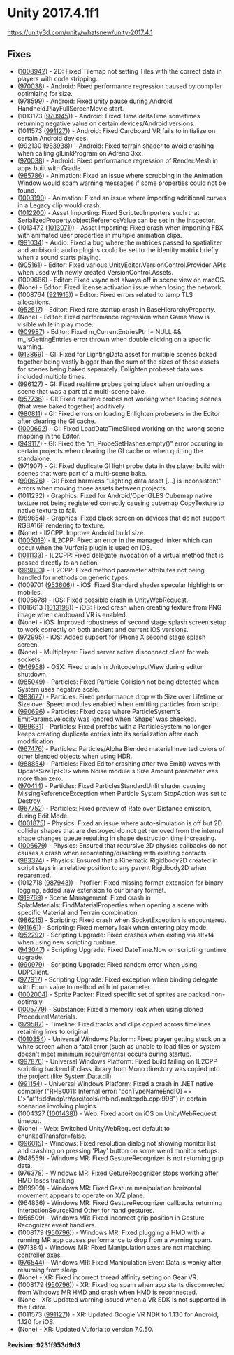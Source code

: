 # Unity 2017.4.1f1
https://unity3d.com/unity/whatsnew/unity-2017.4.1

## Fixes

<ul>
<li>(<a href="https://issuetracker.unity3d.com/product/unity/issues/guid/1008942/">1008942</a>) - 2D: Fixed Tilemap not setting Tiles with the correct data in players with code stripping.</li>
<li>(<a href="https://issuetracker.unity3d.com/product/unity/issues/guid/970038/">970038</a>) - Android: Fixed performance regression caused by compiler optimizing for size.</li>
<li>(<a href="https://issuetracker.unity3d.com/product/unity/issues/guid/978599/">978599</a>) - Android: Fixed unity pause during Android Handheld.PlayFullScreenMovie start.</li>
<li>(1013173 (<a href="https://issuetracker.unity3d.com/product/unity/issues/guid/970945">970945</a>)) - Android: Fixed Time.deltaTime sometimes returning negative value on certain devices/Android versions.</li>
<li>(1011573 (<a href="https://issuetracker.unity3d.com/product/unity/issues/guid/991127">991127</a>)) - Android: Fixed Cardboard VR fails to initialize on certain Android devices.</li>
<li>(992130 (<a href="https://issuetracker.unity3d.com/product/unity/issues/guid/983938">983938</a>)) - Android: Fixed terrain shader to avoid crashing when calling glLinkProgram on Adreno 3xx.</li>
<li>(<a href="https://issuetracker.unity3d.com/product/unity/issues/guid/970038/">970038</a>) - Android: Fixed performance regression of Render.Mesh in apps built with Gradle.</li>
<li>(<a href="https://issuetracker.unity3d.com/product/unity/issues/guid/985786/">985786</a>) - Animation: Fixed an issue where scrubbing in the Animation Window would spam warning messages if some properties could not be found.</li>
<li>(<a href="https://issuetracker.unity3d.com/product/unity/issues/guid/1003190/">1003190</a>) - Animation: Fixed an issue where importing additional curves in a Legacy clip would crash.</li>
<li>(<a href="https://issuetracker.unity3d.com/product/unity/issues/guid/1012200/">1012200</a>) - Asset Importing: Fixed ScriptedImporters such that SerializedProperty.objectReferenceValue can be set in the inspector.</li>
<li>(1013472 (<a href="https://issuetracker.unity3d.com/product/unity/issues/guid/1013071">1013071</a>)) - Asset Importing: Fixed crash when importing FBX with animated user properties in multiple animation clips.</li>
<li>(<a href="https://issuetracker.unity3d.com/product/unity/issues/guid/991034/">991034</a>) - Audio: Fixed a bug where the matrices passed to spatializer and ambisonic audio plugins could be set to the identity matrix briefly when a sound starts playing.</li>
<li>(<a href="https://issuetracker.unity3d.com/product/unity/issues/guid/905161/">905161</a>) - Editor: Fixed various UnityEditor.VersionControl.Provider APIs when used with newly created VersionControl.Assets.</li>
<li>(1009686) - Editor: Fixed vsync not always off in scene view on macOS.</li>
<li>(None) - Editor: Fixed license activation issue when losing the network.</li>
<li>(1008764 (<a href="https://issuetracker.unity3d.com/product/unity/issues/guid/921915">921915</a>)) - Editor: Fixed errors related to temp TLS allocations.</li>
<li>(<a href="https://issuetracker.unity3d.com/product/unity/issues/guid/952517/">952517</a>) - Editor: Fixed rare startup crash in BaseHierarchyProperty.</li>
<li>(None) - Editor: Fixed performance regression when Game View is visible while in play mode.</li>
<li>(<a href="https://issuetracker.unity3d.com/product/unity/issues/guid/909987/">909987</a>) - Editor: Fixed m_CurrentEntriesPtr != NULL &amp;&amp; m_IsGettingEntries error thrown when double clicking on a specific warning.</li>
<li>(<a href="https://issuetracker.unity3d.com/product/unity/issues/guid/913869/">913869</a>) - GI: Fixed for LightingData.asset for multiple scenes baked together being vastly bigger than the sum of the sizes of those assets for scenes being baked separately. Enlighten probeset data was included multiple times.</li>
<li>(<a href="https://issuetracker.unity3d.com/product/unity/issues/guid/996127/">996127</a>) - GI: Fixed realtime probes going black when unloading a scene that was a part of a multi-scene bake.</li>
<li>(<a href="https://issuetracker.unity3d.com/product/unity/issues/guid/957736/">957736</a>) - GI: Fixed realtime probes not working when loading scenes (that were baked together) additively.</li>
<li>(<a href="https://issuetracker.unity3d.com/product/unity/issues/guid/980811/">980811</a>) - GI: Fixed errors on loading Enlighten probesets in the Editor after clearing the GI cache.</li>
<li>(<a href="https://issuetracker.unity3d.com/product/unity/issues/guid/1000692/">1000692</a>) - GI: Fixed LoadDataTimeSliced working on the wrong scene mapping in the Editor.</li>
<li>(<a href="https://issuetracker.unity3d.com/product/unity/issues/guid/949117/">949117</a>) - GI: Fixed the "m_ProbeSetHashes.empty()" error occuring in certain projects when clearing the GI cache or when quitting the standalone.</li>
<li>(971907) - GI: Fixed duplicate GI light probe data in the player build with scenes that were part of a multi-scene bake.</li>
<li>(<a href="https://issuetracker.unity3d.com/product/unity/issues/guid/990626/">990626</a>) - GI: Fixed harmless "Lighting data asset [...] is inconsistent" errors when moving those assets between projects.</li>
<li>(1011232) - Graphics: Fixed for Android/OpenGLES Cubemap native texture not being registered correctly causing cubemap CopyTexture to native texture to fail.</li>
<li>(<a href="https://issuetracker.unity3d.com/product/unity/issues/guid/989654/">989654</a>) - Graphics: Fixed black screen on devices that do not support RGBA16F rendering to texture.</li>
<li>(None) - Il2CPP: Improve Android build size.</li>
<li>(<a href="https://issuetracker.unity3d.com/product/unity/issues/guid/1005019/">1005019</a>) - IL2CPP: Fixed an error in the managed linker which can occur when the Vurforia plugin is used on iOS.</li>
<li>(<a href="https://issuetracker.unity3d.com/product/unity/issues/guid/1011133/">1011133</a>) - IL2CPP: Fixed delegate invocation of a virtual method that is passed directly to an action.</li>
<li>(<a href="https://issuetracker.unity3d.com/product/unity/issues/guid/999803/">999803</a>) - IL2CPP: Fixed method parameter attributes not being handled for methods on generic types.</li>
<li>(1009701 (<a href="https://issuetracker.unity3d.com/product/unity/issues/guid/953606">953606</a>)) - iOS: Fixed Standard shader specular highlights on mobiles.</li>
<li>(1005678) - iOS: Fixed possible crash in UnityWebRequest.</li>
<li>(1016613 (<a href="https://issuetracker.unity3d.com/product/unity/issues/guid/1013198">1013198</a>)) - iOS: Fixed crash when creating texture from PNG image when cardboard VR is enabled.</li>
<li>(None) - iOS: Improved robustness of second stage splash screen setup to work correctly on both ancient and current iOS versions.</li>
<li>(<a href="https://issuetracker.unity3d.com/product/unity/issues/guid/972995/">972995</a>) - iOS: Added support for iPhone X second stage splash screen.</li>
<li>(None) - Multiplayer: Fixed server active disconnect client for web sockets.</li>
<li>(<a href="https://issuetracker.unity3d.com/product/unity/issues/guid/946958/">946958</a>) - OSX: Fixed crash in UnitcodeInputView during editor shutdown.</li>
<li>(<a href="https://issuetracker.unity3d.com/product/unity/issues/guid/985049/">985049</a>) - Particles: Fixed Particle Collision not being detected when System uses negative scale.</li>
<li>(<a href="https://issuetracker.unity3d.com/product/unity/issues/guid/983677/">983677</a>) - Particles: Fixed performance drop with Size over Lifetime or Size over Speed modules enabled when emitting particles from script.</li>
<li>(<a href="https://issuetracker.unity3d.com/product/unity/issues/guid/990696/">990696</a>) - Particles: Fixed case where ParticleSystem's EmitParams.velocity was ignored when 'Shape' was checked.</li>
<li>(<a href="https://issuetracker.unity3d.com/product/unity/issues/guid/989631/">989631</a>) - Particles: Fixed prefabs with a ParticleSystem no longer keeps creating duplicate entries into its serialization after each modification.</li>
<li>(<a href="https://issuetracker.unity3d.com/product/unity/issues/guid/967476/">967476</a>) - Particles: Particles/Alpha Blended material inverted colors of other blended objects when using HDR.</li>
<li>(<a href="https://issuetracker.unity3d.com/product/unity/issues/guid/988854/">988854</a>) - Particles: Fixed Editor crashing after two Emit() waves with UpdateSizeTpl&lt;0&gt; when Noise module's Size Amount parameter was more than zero.</li>
<li>(<a href="https://issuetracker.unity3d.com/product/unity/issues/guid/970414/">970414</a>) - Particles: Fixed ParticlesStandardUnlit shader causing MissingReferenceException when Particle System StopAction was set to Destroy.</li>
<li>(<a href="https://issuetracker.unity3d.com/product/unity/issues/guid/967752/">967752</a>) - Particles: Fixed preview of Rate over Distance emission, during Edit Mode.</li>
<li>(<a href="https://issuetracker.unity3d.com/product/unity/issues/guid/1001875/">1001875</a>) - Physics: Fixed an issue where auto-simulation is off but 2D collider shapes that are destroyed do not get removed from the internal shape changes queue resulting in shape destruction time increasing.</li>
<li>(<a href="https://issuetracker.unity3d.com/product/unity/issues/guid/1006679/">1006679</a>) - Physics: Ensured that recursive 2D physics callbacks do not causes a crash when reparenting/disabling with existing contacts.</li>
<li>(<a href="https://issuetracker.unity3d.com/product/unity/issues/guid/983374/">983374</a>) - Physics: Ensured that a Kinematic Rigidbody2D created in script stays in a relative position to any parent Rigidbody2D when reparented.</li>
<li>(1012718 (<a href="https://issuetracker.unity3d.com/product/unity/issues/guid/987943">987943</a>)) - Profiler: Fixed missing format extension for binary logging, added .raw extension to our binary format.</li>
<li>(<a href="https://issuetracker.unity3d.com/product/unity/issues/guid/919769/">919769</a>) - Scene Management: Fixed crash in SplatMaterials::FindMaterialProperties when opening a scene with specific Material and Terrain combination.</li>
<li>(<a href="https://issuetracker.unity3d.com/product/unity/issues/guid/986215/">986215</a>) - Scripting: Fixed crash when SocketException is encountered.</li>
<li>(<a href="https://issuetracker.unity3d.com/product/unity/issues/guid/911661/">911661</a>) - Scripting: Fixed memory leak when entering play mode.</li>
<li>(<a href="https://issuetracker.unity3d.com/product/unity/issues/guid/952292/">952292</a>) - Scripting Upgrade: Fixed crashes when exiting via alt+f4 when using new scripting runtime.</li>
<li>(<a href="https://issuetracker.unity3d.com/product/unity/issues/guid/943047/">943047</a>) - Scripting Upgrade: Fixed DateTime.Now on scripting runtime upgrade.</li>
<li>(<a href="https://issuetracker.unity3d.com/product/unity/issues/guid/990979/">990979</a>) - Scripting Upgrade: Fixed random error when using UDPClient.</li>
<li>(<a href="https://issuetracker.unity3d.com/product/unity/issues/guid/977917/">977917</a>) - Scripting Upgrade: Fixed exception when binding delegate with Enum value to method with int parameter.</li>
<li>(<a href="https://issuetracker.unity3d.com/product/unity/issues/guid/1002004/">1002004</a>) - Sprite Packer: Fixed specific set of sprites are packed non-optimaly.</li>
<li>(<a href="https://issuetracker.unity3d.com/product/unity/issues/guid/1005779/">1005779</a>) - Substance: Fixed a memory leak when using cloned ProceduralMaterials.</li>
<li>(<a href="https://issuetracker.unity3d.com/product/unity/issues/guid/979587/">979587</a>) - Timeline: Fixed tracks and clips copied across timelines retaining links to original.</li>
<li>(<a href="https://issuetracker.unity3d.com/product/unity/issues/guid/1010354/">1010354</a>) - Universal Windows Platform: Fixed player getting stuck on a white screen when a fatal error (such as unable to load files or system doesn't meet minimum requirements) occurs during startup.</li>
<li>(<a href="https://issuetracker.unity3d.com/product/unity/issues/guid/997876/">997876</a>) - Universal Windows Platform: Fixed build failing on IL2CPP scripting backend if class library from Mono directory was copied into the project (like System.Data.dll).</li>
<li>(<a href="https://issuetracker.unity3d.com/product/unity/issues/guid/991154/">991154</a>) - Universal Windows Platform: Fixed a crash in .NET native compiler ("RHB0011: Internal error: 'pchTypeNameEnd[0] == L'&gt;"at'f:\dd\ndp\rh\src\tools\rhbind\makepdb.cpp:998") in certain scenarios involving plugins.</li>
<li>(1004327 (<a href="https://issuetracker.unity3d.com/product/unity/issues/guid/1001438">1001438</a>)) - Web: Fixed abort on iOS on UnityWebRequest timeout.</li>
<li>(None) - Web: Switched UnityWebRequest default to chunkedTransfer=false.</li>
<li>(<a href="https://issuetracker.unity3d.com/product/unity/issues/guid/996015/">996015</a>) - Windows: Fixed resolution dialog not showing monitor list and crashing on pressing 'Play' button on some weird monitor setups.</li>
<li>(948559) - Windows MR: Fixed GestureRecognizer is not returning grip data.</li>
<li>(976378) - Windows MR: Fixed GetureRecognizer stops working after HMD loses tracking.</li>
<li>(989909) - Windows MR: Fixed Gesture manipulation horizontal movement appears to operate on X/Z plane.</li>
<li>(964836) - Windows MR: Fixed GestureRecognizer callbacks returning InteractionSourceKind Other for hand gestures.</li>
<li>(956509) - Windows MR: Fixed incorrect grip position in Gesture Recognizer event handlers.</li>
<li>(1008179 (<a href="https://issuetracker.unity3d.com/product/unity/issues/guid/950796">950796</a>)) - Windows MR: Fixed plugging a HMD with a running MR app causes performance to drop from a warning spam.</li>
<li>(971384) - Windows MR: Fixed Manipulation axes are not matching controller axes.</li>
<li>(<a href="https://issuetracker.unity3d.com/product/unity/issues/guid/976544/">976544</a>) - Windows MR: Fixed Manipulation Event Data is wonky after resuming from sleep.</li>
<li>(None) - XR: Fixed incorrect thread affinity setting on Gear VR.</li>
<li>(1008179 (<a href="https://issuetracker.unity3d.com/product/unity/issues/guid/950796">950796</a>)) - XR: Fixed log spam when app starts disconnected from Windows MR HMD and crash when HMD is reconnected.</li>
<li>(None - XR: Updated warning issued when a VR SDK is not supported in the Editor.</li>
<li>(1011573 (<a href="https://issuetracker.unity3d.com/product/unity/issues/guid/991127">991127</a>)) - XR: Updated Google VR NDK to 1.130 for Android, 1.120 for iOS.</li>
<li>(None) - XR: Updated Vuforia to version 7.0.50.</li>
</ul>

#### Revision: 9231f953d9d3
